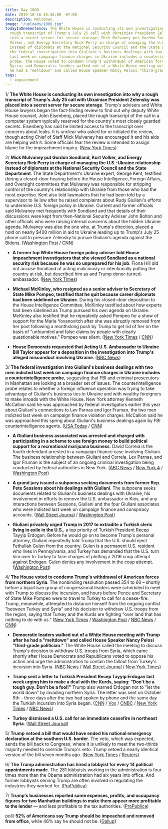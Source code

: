 ```yaml
---
title: Day 1000
date: 2019-10-16 15:36:00 -07:00
description: Meltdown.
image: "/uploads/1000.jpg"
todayInOneSentence: The White House is conducting its own investigation into why a
  rough transcript of Trump's July 25 call with Ukrainian President Zelensky was placed
  into a secret server for secure storage; Mick Mulvaney put Gordon Sondland, Kurt
  Volker, and Energy Secretary Rick Perry in charge of managing the U.S.-Ukraine relationship
  instead of diplomats at the National Security Council and the State Department;
  the federal investigation into Giuliani's business dealings with two men indicted
  last week on campaign finance charges in Ukraine includes a counterintelligence
  probe; the House voted to condemn Trump's withdrawal of American forces from northern
  Syria; and Democratic leaders walked out of a White House meeting with Trump after
  he had a "meltdown" and called House Speaker Nancy Pelosi "third-grade politician."
tags:
  - impeachment
---
```


1/ **The White House is conducting its own investigation into why a rough transcript of Trump's July 25 call with Ukrainian President Zelensky was placed into a secret server for secure storage**. Trump's advisers and White House lawyers began the fact-finding review to find out why deputy White House counsel, John Eisenberg, placed the rough transcript of the call in a computer system typically reserved for the country's most closely guarded secrets. Eisenberg has said he limited access to the transcript over concerns about leaks. It is unclear who asked for or initiated the review, though acting Chief of Staff Mick Mulvaney has encouraged it and his aids are helping with it. Some officials fear the review is intended to assign blame for the impeachment inquiry. ([New York Times](https://www.nytimes.com/2019/10/15/us/politics/white-house-review-ukraine.html))

2/ **Mick Mulvaney put Gordon Sondland, Kurt Volker, and Energy Secretary Rick Perry in charge of managing the U.S.-Ukraine relationship instead of diplomats at the National Security Council and the State Department**. The State Department's Ukraine expert, George Kent, testified during a closed-door hearing before the House Intelligence, Foreign Affairs, and Oversight committees that Mulvaney was responsible for stripping control of the country's relationship with Ukraine from those who had the most expertise. Kent also told lawmakers that he had been told by a supervisor to lie low after he raised complaints about Rudy Giuliani's efforts to undermine U.S. foreign policy in Ukraine. Current and former officials said Mulvaney met frequently with Sondland and that details of their discussions were kept from then-National Security Adviser John Bolton and other officials who were raising internal concerns about the hidden Ukraine agenda. Mulvaney was also the one who, at Trump's direction, placed a hold on nearly $400 million in aid to Ukraine leading up to Trump's July 25 phone call to pressure Zelensky to pursue Giuliani’s agenda against the Bidens. ([Washington Post](https://www.washingtonpost.com/national-security/mulvaney-emerges-as-a-key-facilitator-of-the-campaign-to-pressure-ukraine/2019/10/15/9d46b7ae-ef76-11e9-89eb-ec56cd414732_story.html) / [CNN](https://edition.cnn.com/2019/10/15/politics/george-kent-rudy-giuliani-ukraine-house-testimony/index.html))

* **A former top White House foreign policy adviser told House impeachment investigators that she viewed Sondland as a national security risk because he was so unprepared for his job**. Fiona Hill did not accuse Sondland of acting maliciously or intentionally putting the country at risk, but described him as and Trump donor-turned-ambassador. ([New York Times](https://www.nytimes.com/2019/10/16/us/politics/gordon-sondland-intelligence-risk.html))

* **Michael McKinley, who resigned as a senior adviser to Secretary of State Mike Pompeo, testified that he quit because career diplomats had been sidelined on Ukraine**. During his closed-door deposition to the House Intelligence Committee, McKinley testified about how experts had been sidelined as Trump pursued his own agenda on Ukraine. McKinley also testified that he repeatedly asked Pompeo for a show of support for the Marie Yovanovitch after she was abruptly removed from her post following a monthslong push by Trump to get rid of her on the basis of "unfounded and false claims by people with clearly questionable motives." Pompeo was silent. ([New York Times](https://www.nytimes.com/2019/10/16/us/mckinley-impeachment-ukraine.html) / [CNN](https://edition.cnn.com/2019/10/16/politics/michael-mckinley-deposition-pompeo-marie-yovanovitch/index.html))

* **House Democrats requested that Acting U.S. Ambassador to Ukraine Bill Taylor appear for a deposition in the investigation into Trump's alleged misconduct involving Ukraine**. ([NBC News](https://www.nbcnews.com/politics/trump-impeachment-inquiry/house-democrats-summon-u-s-ambassador-ukraine-deposition-n1067536))

3/ **The federal investigation into Giuliani's business dealings with two men indicted last week on campaign finance charges in Ukraine includes a counterintelligence probe**, suggesting that FBI and criminal prosecutors in Manhattan are looking at a broader set of issues. The counterintelligence probe relates to whether a foreign influence operation was trying to take advantage of Giuliani's business ties in Ukraine and with wealthy foreigners to make inroads with the White House. New York attorney Kenneth McCallion said he was approached by federal investigators earlier this year about Giuliani's connections to Lev Parnas and Igor Fruman, the two men indicted last week on campaign finance violation charges. McCallion said he was approached this spring about Giuliani's business dealings again by FBI counterintelligence agents. ([USA Today](https://www.usatoday.com/story/news/politics/2019/10/15/trump-lawyer-rudy-giuliani-ukraine-business-investigation/3986079002/) / [CNN](https://www.cnn.com/2019/10/16/politics/giuliani-counterintelligence-probe/index.html))

* **A Giuliani business associated was arrested and charged with participating in a scheme to use foreign money to build political support for a recreational marijuana business**. David Correia is the fourth defendant arrested in a campaign finance case involving Giuliani. The business relationship between Giuliani and Correia, Lev Parnas, and Igor Fruman is the subject of an ongoing criminal investigation being conducted by federal authorities in New York. ([ABC News](https://abcnews.go.com/Politics/4th-defendant-federal-case-involving-rudy-giuliani-clients/story?id=66319648) / [New York 4](https://www.nbcnewyork.com/news/local/David-Correia-Arrest-Campaign-Finance-Laws-Rudy-Giuliani-New-York-563212841.html) / [Washington Post](https://www.washingtonpost.com/national-security/fourth-defendant-in-giuliani-associates-case-arrested-at-new-york-airport/2019/10/16/2c3ea19e-f024-11e9-89eb-ec56cd414732_story.html))

* **A grand jury issued a subpoena seeking documents from former Rep. Pete Sessions about his dealings with Giuliani**. The subpoena seeks documents related to Giuliani's business dealings with Ukraine, his involvement in efforts to remove the U.S. ambassador in Kiev, and any interactions between Sessions, Giuliani and the four Giuliani associates who were indicted last week on campaign finance and conspiracy accounts. ([Wall Street Journal](https://www.wsj.com/articles/ex-rep-sessions-subpoenaed-over-interactions-with-giuliani-giuliani-associates-11571176908) / [Washington Post](https://www.washingtonpost.com/national-security/former-rep-pete-sessions-subpoenaed-by-grand-jury-investigating-giuliani-and-associates/2019/10/15/c7fb9204-ef98-11e9-8693-f487e46784aa_story.html))

* **Giuliani privately urged Trump in 2017 to extradite a Turkish cleric living in exile in the U.S.**, a top priority of Turkish President Recep Tayyip Erdogan. Before he would go on to become Trump's personal attorney, Giuliani repeatedly told Trump that the U.S. should eject Fethullah Gulen from the country. Gulen is a permanent U.S. resident who lives in Pennsylvania, and Turkey has demanded that the U.S. turn him over to Turkey to face charges of plotting a 2016 coup attempt against Erdogan. Gulen denies any involvement in the coup attempt. ([Washington Post](https://www.washingtonpost.com/politics/giuliani-pressed-trump-to-eject-muslim-cleric-from-us-a-top-priority-of-turkish-president-former-officials-say/2019/10/15/bf43d1ec-ef68-11e9-b648-76bcf86eb67e_story.html))

4/ **The House voted to condemn Trump's withdrawal of American forces from northern Syria**. The nonbinding resolution passed 354 to 60 – shortly before a bipartisan group of congressional leaders were scheduled to meet with Trump to discuss the incursion, and hours before Pence and Secretary of State Mike Pompeo were to travel to Turkey to call for a cease-fire. Trump, meanwhile, attempted to distance himself from the ongoing conflict "between Turkey and Syria" and his decision to withdraw U.S. troops from the region, saying that Turkey and the Kurds are fighting "over land that has nothing to do with us." ([New York Times](https://www.nytimes.com/2019/10/16/us/politics/house-vote-trump-syria.html) / [Washington Post](https://www.washingtonpost.com/politics/trump-tries-to-distance-us-from-chaos-in-syria-says-kurdish-allies-are-no-angels/2019/10/16/7b6c5ac8-f037-11e9-b2da-606ba1ef30e3_story.html) / [NBC News](https://www.nbcnews.com/politics/congress/house-overwhelmingly-votes-bipartisan-condemnation-trump-withdrawal-u-s-troops-n1067586) / [CNN](https://edition.cnn.com/2019/10/16/politics/donald-trump-turkey-syria-pence-pompeo/index.html))

* **Democratic leaders walked out of a White House meeting with Trump after he had a "meltdown" and called House Speaker Nancy Pelosi "third-grade politician."** The White House called the meeting to discuss Trump's decision to withdraw U.S. troops from Syria, which came shortly after House Democrats and Republicans voted to oppose his action and urge the administration to contain the fallout from Turkey's incursion into Syria. ([NBC News](https://www.nbcnews.com/politics/congress/democrats-angrily-walk-out-white-house-meeting-after-trump-meltdown-n1067716) / [Wall Street Journal](https://www.wsj.com/articles/house-passes-resolution-opposing-trump-s-withdrawal-of-u-s-troops-from-northeast-syria-11571251777) / [New York Times](https://www.nytimes.com/2019/10/16/world/middleeast/trump-erdogan-turkey-syria-kurds.html))

* **Trump sent a letter to Turkish President Recep Tayyip Erdogan last week urging him to make a deal with the Kurds, saying: "Don't be a tough guy. Don't be a fool!"** Trump also warned Erdogan not to "let the world down" by invading northern Syria. The letter was sent on October 9th – three days after the two had spoken by phone and the same day the Turkish incursion into Syria began. ([CNN](https://www.cnn.com/2019/10/16/politics/trump-recep-tayyip-erdogan-turkey-letter/index.html) / [Vox](https://www.vox.com/2019/10/16/20918009/trump-erdogan-letter-tough-guy-fool-kurds-syria) / [CNBC](https://www.cnbc.com/2019/10/16/trump-letter-warned-turkeys-erdogan-against-syria-offensive.html) / [New York Times](https://www.nytimes.com/2019/10/16/world/middleeast/trump-erdogan-turkey-syria-kurds.html) / [NBC News](https://www.nbcnews.com/politics/donald-trump/don-t-be-tough-guy-trump-s-extraordinary-letter-erdogan-n1067746))

* **Turkey dismissed a U.S. call for an immediate ceasefire in northeast Syria**. ([Wall Street Journal](https://www.wsj.com/articles/turkey-rejects-u-s-call-for-immediate-cease-fire-in-syria-11571219662))

5/ **Trump vetoed a bill that would have ended his national emergency declaration at the southern U.S. border**. The veto, which was expected, sends the bill back to Congress, where it is unlikely to meet the two-thirds majority needed to override Trump's veto. Trump vetoed a nearly identical version of the bill seven months ago. ([New York Times](https://www.nytimes.com/2019/10/15/us/politics/trump-veto-national-emergency.html) / [Reuters](https://www.reuters.com/article/us-usa-trump-congress-emergency-idUSKBN1WV06P))

6/ **The Trump administration has hired a lobbyist for every 14 political appointments made**. The 281 lobbyists working in the administration is four times more than the Obama administration had six years into office. And former lobbyists serving Trump are often involved in regulating the industries they worked for. ([ProPublica](https://www.propublica.org/article/we-found-a-staggering-281-lobbyists-whove-worked-in-the-trump-administration))

7/ **Trump's businesses reported some expenses, profits, and occupancy figures for two Manhattan buildings to make them appear more profitable to the lender** — and less profitable to the tax authorities. ([ProPublica](https://www.propublica.org/article/trump-inc-podcast-never-before-seen-trump-tax-documents-show-major-inconsistencies))

poll/ **52% of Americans say Trump should be impeached and removed from office**, while 46% say he should not be. ([Gallup](https://news.gallup.com/poll/267491/congress-approval-support-impeaching-trump.aspx))